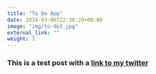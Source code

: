 ```yaml
---
title: "To Do App"
date: 2018-03-06T22:30:29+08:00
image: "img/to-do2.jpg"
external_link: ""
weight: 1
---
```


### This is a test post with a [link to my twitter](http://tweeter-tweet.herokuapp.com)
